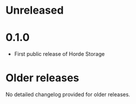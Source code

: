 # Unreleased

# 0.1.0
* First public release of Horde Storage

# Older releases
No detailed changelog provided for older releases.